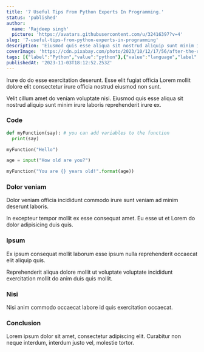 ```yaml
---
title: '7 Useful Tips From Python Experts In Programming.'
status: 'published'
author:
  name: 'Rajdeep singh'
  picture: 'https://avatars.githubusercontent.com/u/32416397?v=4'
slug: '7-useful-tips-from-python-experts-in-programming'
description: 'Eiusmod quis esse aliqua sit nostrud aliquip sunt minim irure laboris reprehenderit irure ex.'
coverImage: 'https://cdn.pixabay.com/photo/2023/10/12/17/56/after-the-rain-8311416_1280.jpg'
tags: [{"label":"Python","value":"python"},{"value":"language","label":"language"}]
publishedAt: '2023-11-03T18:12:52.253Z'
---
```


Irure do do esse exercitation deserunt. Esse elit fugiat officia Lorem mollit dolore elit consectetur irure officia nostrud eiusmod non sunt.

Velit cillum amet do veniam voluptate nisi. Eiusmod quis esse aliqua sit nostrud aliquip sunt minim irure laboris reprehenderit irure ex.

### Code

```python
def myFunction(say): # you can add variables to the function
  print(say)

myFunction("Hello")

age = input("How old are you?")

myFunction("You are {} years old!".format(age))
```

### Dolor veniam

Dolor veniam officia incididunt commodo irure sunt veniam ad minim deserunt laboris.

In excepteur tempor mollit ex esse consequat amet. Eu esse ut et Lorem do dolor adipisicing duis quis.

### Ipsum

Ex ipsum consequat mollit laborum esse ipsum nulla reprehenderit occaecat elit aliquip quis.

Reprehenderit aliqua dolore mollit ut voluptate voluptate incididunt exercitation mollit do anim duis quis mollit.

### Nisi

Nisi anim commodo occaecat labore id quis exercitation occaecat.

### Conclusion

Lorem ipsum dolor sit amet, consectetur adipiscing elit. Curabitur non neque interdum, interdum justo vel, molestie tortor.

